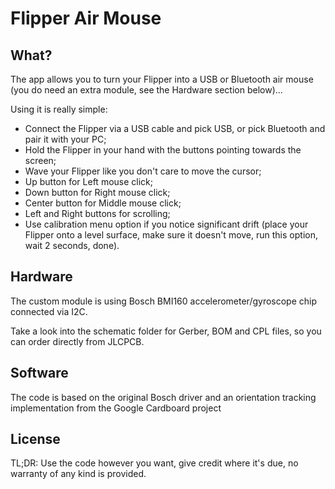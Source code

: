 # Flipper Air Mouse

## What?

The app allows you to turn your Flipper into a USB or Bluetooth air mouse (you do need an extra module, see the Hardware section below)...

Using it is really simple:
 * Connect the Flipper via a USB cable and pick USB, or pick Bluetooth and pair it with your PC;
 * Hold the Flipper in your hand with the buttons pointing towards the screen;
 * Wave your Flipper like you don't care to move the cursor;
 * Up button for Left mouse click;
 * Down button for Right mouse click;
 * Center button for Middle mouse click;
 * Left and Right buttons for scrolling;
 * Use calibration menu option if you notice significant drift (place your Flipper onto a level surface, make sure it doesn't move, run this option, wait 2 seconds, done).

## Hardware

The custom module is using Bosch BMI160 accelerometer/gyroscope chip connected via I2C.

Take a look into the schematic folder for Gerber, BOM and CPL files, so you can order directly from JLCPCB.

## Software

The code is based on the original Bosch driver and an orientation tracking implementation from the Google Cardboard project

## License

TL;DR: Use the code however you want, give credit where it's due, no warranty of any kind is provided.
